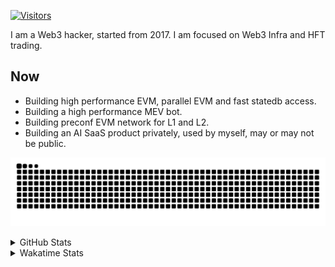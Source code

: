 <!-- markdownlint-disable MD041 MD010 MD033 -->
[![Visitors](https://api.visitorbadge.io/api/daily?path=Akagi201%2FAkagi201&label=Visitors%20Today&countColor=%2337d67a)](https://visitorbadge.io/status?path=Akagi201%2FAkagi201)

I am a Web3 hacker, started from 2017. I am focused on Web3 Infra and HFT trading.

## Now

* Building high performance EVM, parallel EVM and fast statedb access.
* Building a high performance MEV bot.
* Building preconf EVM network for L1 and L2.
* Building an AI SaaS product privately, used by myself, may or may not be public.

[![github contribution grid snake animation](https://raw.githubusercontent.com/Akagi201/Akagi201/output/github-contribution-grid-snake.svg#gh-light-mode-only)](https://github.com/Akagi201)

<details>
<summary>GitHub Stats</summary>
  <a href="https://github.com/Akagi201"><img alt="Profile Detail" src="https://raw.githubusercontent.com/Akagi201/Akagi201/master/profile-summary-card-output/dracula/0-profile-details.svg" /></a>
  <a href="https://github.com/Akagi201"><img alt="Github Stats" src="https://raw.githubusercontent.com/Akagi201/Akagi201/master/profile-summary-card-output/dracula/3-stats.svg" /></a>
  <a href="https://github.com/Akagi201"><img alt="Lang By Commits" src="https://raw.githubusercontent.com/Akagi201/Akagi201/master/profile-summary-card-output/dracula/2-most-commit-language.svg" /></a>
</details>

<details>
<summary>Wakatime Stats</summary>
<br>

<!--START_SECTION:waka-->

```txt
From: 11 October 2024 - To: 18 October 2024

Total Time: 51 hrs 28 mins

Other              19 hrs 49 mins  █████████▓░░░░░░░░░░░░░░░   38.53 %
Rust               15 hrs 45 mins  ███████▓░░░░░░░░░░░░░░░░░   30.62 %
sh                 6 hrs 58 mins   ███▒░░░░░░░░░░░░░░░░░░░░░   13.56 %
Go                 4 hrs 11 mins   ██░░░░░░░░░░░░░░░░░░░░░░░   08.15 %
YAML               1 hr 25 mins    ▓░░░░░░░░░░░░░░░░░░░░░░░░   02.78 %
Markdown           41 mins         ▒░░░░░░░░░░░░░░░░░░░░░░░░   01.35 %
INI                38 mins         ▒░░░░░░░░░░░░░░░░░░░░░░░░   01.25 %
TOML               32 mins         ▒░░░░░░░░░░░░░░░░░░░░░░░░   01.04 %
JavaScript         23 mins         ▒░░░░░░░░░░░░░░░░░░░░░░░░   00.77 %
JSON               11 mins         ░░░░░░░░░░░░░░░░░░░░░░░░░   00.36 %
```

<!--END_SECTION:waka-->

</details>
